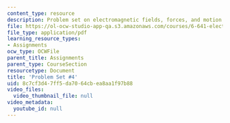 ```yaml
---
content_type: resource
description: Problem set on electromagnetic fields, forces, and motion.
file: https://ol-ocw-studio-app-qa.s3.amazonaws.com/courses/6-641-electromagnetic-fields-forces-and-motion-spring-2009/8c7cf3d47ff5da7064cbea8aa1f97b88_MIT6_641s09_pset04.pdf
file_type: application/pdf
learning_resource_types:
- Assignments
ocw_type: OCWFile
parent_title: Assignments
parent_type: CourseSection
resourcetype: Document
title: 'Problem Set #4'
uid: 8c7cf3d4-7ff5-da70-64cb-ea8aa1f97b88
video_files:
  video_thumbnail_file: null
video_metadata:
  youtube_id: null
---
```

